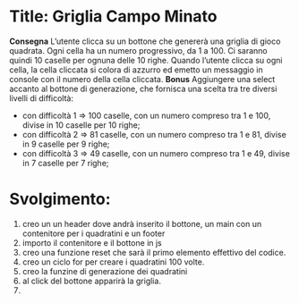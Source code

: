 Title: Griglia Campo Minato
===
**Consegna**
L’utente clicca su un bottone che genererà una griglia di gioco quadrata.
Ogni cella ha un numero progressivo, da 1 a 100.
Ci saranno quindi 10 caselle per ognuna delle 10 righe.
Quando l’utente clicca su ogni cella, la cella cliccata si colora di azzurro ed emetto un messaggio in console con il numero della cella cliccata.
**Bonus**
Aggiungere una select accanto al bottone di generazione, che fornisca una scelta tra tre diversi livelli di difficoltà:
- con difficoltà 1 => 100 caselle, con un numero compreso tra 1 e 100, divise in 10 caselle per 10 righe;
- con difficoltà 2 => 81 caselle, con un numero compreso tra 1 e 81, divise in 9 caselle per 9 righe;
- con difficoltà 3 => 49 caselle, con un numero compreso tra 1 e 49, divise in 7 caselle per 7 righe;

# Svolgimento:
1. creo un un header dove andrà inserito il bottone, un main con un contenitore per i quadratini e un footer 
2. importo il contenitore e il bottone in js
3. creo una funzione reset che sarà il primo elemento effettivo del codice.
4. creo un ciclo for per creare i quadratini 100 volte. 
5. creo la funzine di generazione dei quadratini 
5. al click del bottone apparirà la griglia.
6. 
